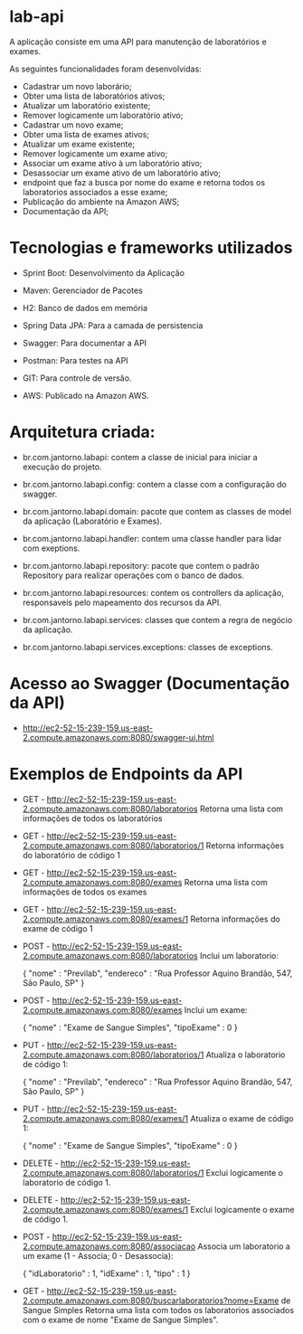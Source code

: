 # lab-api

A aplicação consiste em uma API para manutenção de laboratórios e exames.

As seguintes funcionalidades foram desenvolvidas:

- Cadastrar um novo laborário;
- Obter uma lista de laboratórios ativos;
- Atualizar um laboratório existente;
- Remover logicamente um laboratório ativo;
- Cadastrar um novo exame;
- Obter uma lista de exames ativos;
- Atualizar um exame existente;
- Remover logicamente um exame ativo;
- Associar um exame ativo à um laboratório ativo;
- Desassociar um exame ativo de um laboratório ativo;
- endpoint que faz a busca por nome do exame e retorna todos os laboratorios associados a esse exame;
- Publicação do ambiente na Amazon AWS;
- Documentação da API;

# Tecnologias e frameworks utilizados

- Sprint Boot:
  Desenvolvimento da Aplicação

- Maven:
  Gerenciador de Pacotes

- H2:
  Banco de dados em memória

- Spring Data JPA:
  Para a camada de persistencia

- Swagger:
  Para documentar a API

- Postman:
  Para testes na API
 
- GIT:
  Para controle de versão.

- AWS:
  Publicado na Amazon AWS.

# Arquitetura criada:

- br.com.jantorno.labapi:
  contem a classe de inicial para iniciar a execução do projeto.

- br.com.jantorno.labapi.config:
  contem a classe com a configuração do swagger.

- br.com.jantorno.labapi.domain:
  pacote que contem as classes de model da aplicação (Laboratório e Exames).
 
- br.com.jantorno.labapi.handler:
  contem uma classe handler para lidar com exeptions.

- br.com.jantorno.labapi.repository:
  pacote que contem o padrão Repository para realizar operações com o banco de dados.

- br.com.jantorno.labapi.resources:
  contem os controllers da aplicação, responsaveis pelo mapeamento dos recursos da API.

- br.com.jantorno.labapi.services:
  classes que contem a regra de negócio da aplicação.

- br.com.jantorno.labapi.services.exceptions:
  classes de exceptions.

# Acesso ao Swagger (Documentação da API)
  - http://ec2-52-15-239-159.us-east-2.compute.amazonaws.com:8080/swagger-ui.html

# Exemplos de Endpoints da API

- GET - http://ec2-52-15-239-159.us-east-2.compute.amazonaws.com:8080/laboratorios
  Retorna uma lista com informações de todos os laboratórios

- GET - http://ec2-52-15-239-159.us-east-2.compute.amazonaws.com:8080/laboratorios/1
  Retorna informações do laboratório de código 1

- GET - http://ec2-52-15-239-159.us-east-2.compute.amazonaws.com:8080/exames
  Retorna uma lista com informações de todos os exames

- GET - http://ec2-52-15-239-159.us-east-2.compute.amazonaws.com:8080/exames/1
  Retorna informações do exame de código 1

- POST - http://ec2-52-15-239-159.us-east-2.compute.amazonaws.com:8080/laboratorios
  Inclui um laboratorio:
  
  {
    "nome" : "Previlab",
    "endereco" : "Rua Professor Aquino Brandão, 547, São Paulo, SP"
  }

- POST - http://ec2-52-15-239-159.us-east-2.compute.amazonaws.com:8080/exames
  Inclui um exame:
  
  {
    "nome" : "Exame de Sangue Simples",
    "tipoExame" : 0
  }

- PUT - http://ec2-52-15-239-159.us-east-2.compute.amazonaws.com:8080/laboratorios/1
  Atualiza o laboratorio de código 1:

  {
    "nome" : "Previlab",
    "endereco" : "Rua Professor Aquino Brandão, 547, São Paulo, SP"
  }

- PUT - http://ec2-52-15-239-159.us-east-2.compute.amazonaws.com:8080/exames/1
  Atualiza o exame de código 1:

  {
    "nome" : "Exame de Sangue Simples",
    "tipoExame" : 0
  }

- DELETE - http://ec2-52-15-239-159.us-east-2.compute.amazonaws.com:8080/laboratorios/1
  Exclui logicamente o laboratorio de código 1.

- DELETE - http://ec2-52-15-239-159.us-east-2.compute.amazonaws.com:8080/exames/1
  Exclui logicamente o exame de código 1.
    
- POST - http://ec2-52-15-239-159.us-east-2.compute.amazonaws.com:8080/associacao
  Associa um laboratorio a um exame (1 - Associa; 0 - Desassocia):
  
  {
    "idLaboratorio" : 1,
    "idExame" : 1,
    "tipo" : 1
  }
  
- GET - http://ec2-52-15-239-159.us-east-2.compute.amazonaws.com:8080/buscarlaboratorios?nome=Exame de Sangue Simples
  Retorna uma lista com todos os laboratorios associados com o exame de nome "Exame de Sangue Simples".

